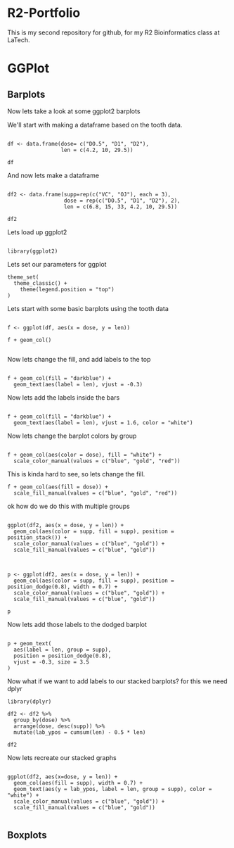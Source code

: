 # R2-Portfolio
This is my second repository for github, for my R2 Bioinformatics class at LaTech.

# GGPlot
## Barplots
Now lets take a look at some ggplot2 barplots

We'll start with making a dataframe based on the tooth data.

```{r}

df <- data.frame(dose= c("DO.5", "D1", "D2"),
                 len = c(4.2, 10, 29.5))

df
```


And now lets make a dataframe

```{r}

df2 <- data.frame(supp=rep(c("VC", "OJ"), each = 3),
                  dose = rep(c("DO.5", "D1", "D2"), 2),
                  len = c(6.8, 15, 33, 4.2, 10, 29.5))

df2
```
Lets load up ggplot2

```{r}

library(ggplot2)
```

Lets set our parameters for ggplot
```{r}
theme_set(
  theme_classic() +
    theme(legend.position = "top")
)
```

Lets start with some basic barplots using the tooth data

```{r}

f <- ggplot(df, aes(x = dose, y = len))

f + geom_col()


```

Now lets change the fill, and add labels to the top

```{r}

f + geom_col(fill = "darkblue") +
  geom_text(aes(label = len), vjust = -0.3)

```

Now lets add the labels inside the bars

```{r}

f + geom_col(fill = "darkblue") +
  geom_text(aes(label = len), vjust = 1.6, color = "white")

```

Now lets change the barplot colors by group

```{r}

f + geom_col(aes(color = dose), fill = "white") +
  scale_color_manual(values = c("blue", "gold", "red"))

```
This is kinda hard to see, so lets change the fill.

```{r}
f + geom_col(aes(fill = dose)) +
  scale_fill_manual(values = c("blue", "gold", "red"))

```

ok how do we do this with multiple groups

```{r}

ggplot(df2, aes(x = dose, y = len)) +
  geom_col(aes(color = supp, fill = supp), position = position_stack()) +
  scale_color_manual(values = c("blue", "gold")) +
  scale_fill_manual(values = c("blue", "gold"))
  
```

```{r}

p <- ggplot(df2, aes(x = dose, y = len)) +
  geom_col(aes(color = supp, fill = supp), position = position_dodge(0.8), width = 0.7) +
  scale_color_manual(values = c("blue", "gold")) +
  scale_fill_manual(values = c("blue", "gold"))
```

```{r}
p

```


Now lets add those labels to the dodged barplot

```{r}

p + geom_text(
  aes(label = len, group = supp),
  position = position_dodge(0.8),
  vjust = -0.3, size = 3.5
)
```

Now what if we want to add labels to our stacked barplots? for this we need dplyr

```{r}
library(dplyr)

df2 <- df2 %>%
  group_by(dose) %>%
  arrange(dose, desc(supp)) %>%
  mutate(lab_ypos = cumsum(len) - 0.5 * len)

```
```{r}
df2
```

Now lets recreate our stacked graphs

```{r}

ggplot(df2, aes(x=dose, y = len)) +
  geom_col(aes(fill = supp), width = 0.7) +
  geom_text(aes(y = lab_ypos, label = len, group = supp), color = "white") +
  scale_color_manual(values = c("blue", "gold")) +
  scale_fill_manual(values = c("blue", "gold"))


```
## Boxplots













































































  
  
  





